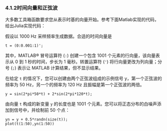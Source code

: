 ### 4.1.2时间向量和正弦波

 大多数工具箱函数要求您从表示时基的向量开始。参考下面Matlab实现的代码，给出Julia实现代码：

假设以 1000 Hz 采样频率生成数据。合适的时间向量是

```
t = (0:0.001:1)';
```

其中，MATLAB® 冒号运算符 (`:`) 创建一个包含 1001 个元素的行向量，该向量表示从 0 到 1 秒的时间，步长为 1 毫秒。转置运算符 (`'`) 将行向量更改为列向量；分号 (`;`) 表示让 MATLAB 计算结果，但不显示结果。

在给定 `t` 的情况下，您可以创建由两个正弦波组成的示例信号 y，第一个正弦波的频率为 50 Hz，另一个的频率为 120 Hz 且振幅是第一个正弦波的两倍。

```
y = sin(2*pi*50*t) + 2*sin(2*pi*120*t);
```

由向量 `t` 构成的新变量 `y` 的长度也是 1001 个元素。您可以将正态分布的白噪声添加到信号中，并绘制前 50 个点：

```
yn = y + 0.5*randn(size(t));
plot(t(1:50),yn(1:50))
```




